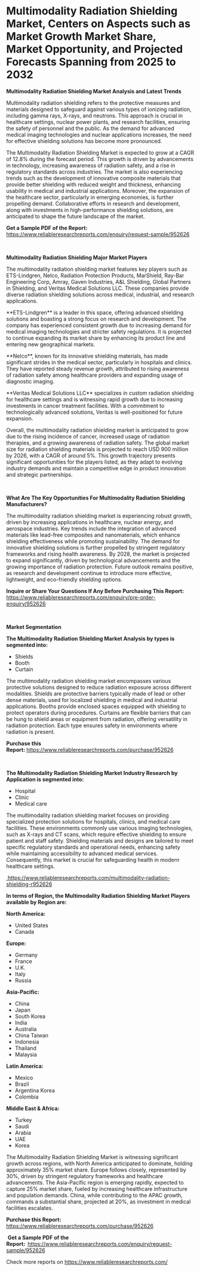 <p><h1>Multimodality Radiation Shielding Market, Centers on Aspects such as Market Growth Market Share, Market Opportunity, and Projected Forecasts Spanning from 2025 to 2032</h1></p><p><strong>Multimodality Radiation Shielding Market Analysis and Latest Trends</strong></p>
<p><p>Multimodality radiation shielding refers to the protective measures and materials designed to safeguard against various types of ionizing radiation, including gamma rays, X-rays, and neutrons. This approach is crucial in healthcare settings, nuclear power plants, and research facilities, ensuring the safety of personnel and the public. As the demand for advanced medical imaging technologies and nuclear applications increases, the need for effective shielding solutions has become more pronounced.</p><p>The Multimodality Radiation Shielding Market is expected to grow at a CAGR of 12.8% during the forecast period. This growth is driven by advancements in technology, increasing awareness of radiation safety, and a rise in regulatory standards across industries. The market is also experiencing trends such as the development of innovative composite materials that provide better shielding with reduced weight and thickness, enhancing usability in medical and industrial applications. Moreover, the expansion of the healthcare sector, particularly in emerging economies, is further propelling demand. Collaborative efforts in research and development, along with investments in high-performance shielding solutions, are anticipated to shape the future landscape of the market.</p></p>
<p><strong>Get a Sample PDF of the Report:&nbsp;</strong> <a href="https://www.reliableresearchreports.com/enquiry/request-sample/952626?utm_campaign=3090&utm_medium=2&utm_source=Github&utm_content=ia&utm_term=06032025&utm_id=multimodality-radiation-shielding">https://www.reliableresearchreports.com/enquiry/request-sample/952626</a></p>
<p>&nbsp;</p>
<p><strong>Multimodality Radiation Shielding Major Market Players</strong></p>
<p><p>The multimodality radiation shielding market features key players such as ETS-Lindgren, Nelco, Radiation Protection Products, MarShield, Ray-Bar Engineering Corp, Amray, Gaven Industries, A&L Shielding, Global Partners in Shielding, and Veritas Medical Solutions LLC. These companies provide diverse radiation shielding solutions across medical, industrial, and research applications.</p><p>**ETS-Lindgren** is a leader in this space, offering advanced shielding solutions and boasting a strong focus on research and development. The company has experienced consistent growth due to increasing demand for medical imaging technologies and stricter safety regulations. It is projected to continue expanding its market share by enhancing its product line and entering new geographical markets.</p><p>**Nelco**, known for its innovative shielding materials, has made significant strides in the medical sector, particularly in hospitals and clinics. They have reported steady revenue growth, attributed to rising awareness of radiation safety among healthcare providers and expanding usage of diagnostic imaging.</p><p>**Veritas Medical Solutions LLC** specializes in custom radiation shielding for healthcare settings and is witnessing rapid growth due to increasing investments in cancer treatment facilities. With a commitment to technologically advanced solutions, Veritas is well-positioned for future expansion.</p><p>Overall, the multimodality radiation shielding market is anticipated to grow due to the rising incidence of cancer, increased usage of radiation therapies, and a growing awareness of radiation safety. The global market size for radiation shielding materials is projected to reach USD 900 million by 2026, with a CAGR of around 5%. This growth trajectory presents significant opportunities for the players listed, as they adapt to evolving industry demands and maintain a competitive edge in product innovation and strategic partnerships.</p></p>
<p>&nbsp;</p>
<p><strong>What Are The Key Opportunities For Multimodality Radiation Shielding Manufacturers?</strong></p>
<p><p>The multimodality radiation shielding market is experiencing robust growth, driven by increasing applications in healthcare, nuclear energy, and aerospace industries. Key trends include the integration of advanced materials like lead-free composites and nanomaterials, which enhance shielding effectiveness while promoting sustainability. The demand for innovative shielding solutions is further propelled by stringent regulatory frameworks and rising health awareness. By 2028, the market is projected to expand significantly, driven by technological advancements and the growing importance of radiation protection. Future outlook remains positive, as research and development continue to introduce more effective, lightweight, and eco-friendly shielding options.</p></p>
<p><strong>Inquire or Share Your Questions If Any Before Purchasing This Report:</strong> <a href="https://www.reliableresearchreports.com/enquiry/pre-order-enquiry/952626?utm_campaign=3090&utm_medium=2&utm_source=Github&utm_content=ia&utm_term=06032025&utm_id=multimodality-radiation-shielding">https://www.reliableresearchreports.com/enquiry/pre-order-enquiry/952626</a></p>
<p>&nbsp;</p>
<p><strong>Market Segmentation</strong></p>
<p><strong>The Multimodality Radiation Shielding Market Analysis by types is segmented into:</strong></p>
<p><ul><li>Shields</li><li>Booth</li><li>Curtain</li></ul></p>
<p><p>The multimodality radiation shielding market encompasses various protective solutions designed to reduce radiation exposure across different modalities. Shields are protective barriers typically made of lead or other dense materials, used for localized shielding in medical and industrial applications. Booths provide enclosed spaces equipped with shielding to protect operators during procedures. Curtains are flexible barriers that can be hung to shield areas or equipment from radiation, offering versatility in radiation protection. Each type ensures safety in environments where radiation is present.</p></p>
<p><strong>Purchase this Report:&nbsp;</strong><a href="https://www.reliableresearchreports.com/purchase/952626?utm_campaign=3090&utm_medium=2&utm_source=Github&utm_content=ia&utm_term=06032025&utm_id=multimodality-radiation-shielding">https://www.reliableresearchreports.com/purchase/952626</a></p>
<p>&nbsp;</p>
<p><strong>The Multimodality Radiation Shielding Market Industry Research by Application is segmented into:</strong></p>
<p><ul><li>Hospital</li><li>Clinic</li><li>Medical care</li></ul></p>
<p><p>The multimodality radiation shielding market focuses on providing specialized protection solutions for hospitals, clinics, and medical care facilities. These environments commonly use various imaging technologies, such as X-rays and CT scans, which require effective shielding to ensure patient and staff safety. Shielding materials and designs are tailored to meet specific regulatory standards and operational needs, enhancing safety while maintaining accessibility to advanced medical services. Consequently, this market is crucial for safeguarding health in modern healthcare settings.</p></p>
<p><a href="https://www.reliableresearchreports.com/multimodality-radiation-shielding-r952626?utm_campaign=3090&utm_medium=2&utm_source=Github&utm_content=ia&utm_term=06032025&utm_id=multimodality-radiation-shielding">&nbsp;https://www.reliableresearchreports.com/multimodality-radiation-shielding-r952626</a></p>
<p><strong>In terms of Region, the Multimodality Radiation Shielding Market Players available by Region are:</strong></p>
<p>
    <p> <strong> North America: </strong>
        <ul>
            <li>United States</li>
            <li>Canada</li>
        </ul>
        </p> 
    <p> <strong> Europe: </strong>
        <ul>
            <li>Germany</li>
            <li>France</li>
            <li>U.K.</li>
            <li>Italy</li>
            <li>Russia</li>
        </ul>
        </p> 
    <p> <strong> Asia-Pacific: </strong>
        <ul>
            <li>China</li>
            <li>Japan</li>
            <li>South Korea</li>
            <li>India</li>
            <li>Australia</li>
            <li>China Taiwan</li>
            <li>Indonesia</li>
            <li>Thailand</li>
            <li>Malaysia</li>
        </ul>
        </p> 
    <p> <strong> Latin America: </strong>
        <ul>
            <li>Mexico</li>
            <li>Brazil</li>
            <li>Argentina Korea</li>
            <li>Colombia</li>
        </ul>
        </p> 
    <p> <strong> Middle East & Africa: </strong>
        <ul>
            <li>Turkey</li>
            <li>Saudi</li>
            <li>Arabia</li>
            <li>UAE</li>
            <li>Korea</li>
        </ul>
    </p>
    </p>
<p><p>The Multimodality Radiation Shielding Market is witnessing significant growth across regions, with North America anticipated to dominate, holding approximately 35% market share. Europe follows closely, represented by 30%, driven by stringent regulatory frameworks and healthcare advancements. The Asia-Pacific region is emerging rapidly, expected to capture 25% market share, fueled by increasing healthcare infrastructure and population demands. China, while contributing to the APAC growth, commands a substantial share, projected at 20%, as investment in medical facilities escalates.</p></p>
<p><strong>Purchase this Report: </strong><a href="https://www.reliableresearchreports.com/purchase/952626?utm_campaign=3090&utm_medium=2&utm_source=Github&utm_content=ia&utm_term=06032025&utm_id=multimodality-radiation-shielding">https://www.reliableresearchreports.com/purchase/952626</a></p>
<p>&nbsp;<strong>Get a Sample PDF of the Report:&nbsp;&nbsp;</strong><a href="https://www.reliableresearchreports.com/enquiry/request-sample/952626?utm_campaign=3090&utm_medium=2&utm_source=Github&utm_content=ia&utm_term=06032025&utm_id=multimodality-radiation-shielding">https://www.reliableresearchreports.com/enquiry/request-sample/952626</a></p>
<p><strong></strong></p>
<p>Check more reports on <a href="https://www.reliableresearchreports.com/?utm_campaign=3090&utm_medium=2&utm_source=Github&utm_content=ia&utm_term=06032025&utm_id=multimodality-radiation-shielding">https://www.reliableresearchreports.com/</a></p>